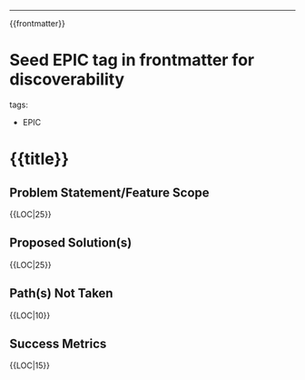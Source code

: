 ---
{{frontmatter}}

<!-- Fill out the YAML frontmatter above. Keep this epic focused. -->

# Seed EPIC tag in frontmatter for discoverability
tags:
  - EPIC
# {{title}}

## Problem Statement/Feature Scope
{{LOC|25}}

## Proposed Solution(s)
{{LOC|25}}

## Path(s) Not Taken
{{LOC|10}}

## Success Metrics
{{LOC|15}}
